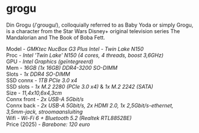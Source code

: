# grogu
Din Grogu (/ˈɡroʊɡu/), colloquially referred to as Baby Yoda or simply Grogu, is a character from the Star Wars Disney+ original television series The Mandalorian and The Book of Boba Fett. 

Model - *GMKtec NucBox G3 Plus Intel - Twin Lake N150*\
Proc -	*Intel 'Twin Lake' N150 (4 cores, 4 threads, boost 3,6GHz)*\
GPU -	*Intel Graphics (geïntegreerd)*\
Mem -	*16GB (1x 16GB) DDR4-3200 SO-DIMM*\
Slots -	*1x DDR4 SO-DIMM*\
SSD connx - 	*1TB PCIe 3.0 x4*\
SSD slots -	*1x M.2 2280 (PCIe 3.0 x4)* & *1x M.2 2242 (SATA)*\
Size -	*11,4x10,6x4,3cm*\
Connx front -	*2x USB-A 5Gbit/s*\
Connx back - 	*2x USB-A 5Gbit/s, 2x HDMI 2.0, 1x 2,5Gbit/s-ethernet, 3,5mm-jack, stroomaansluiting*\
Wifi -	*Wi-Fi 6 + Bluetooth 5.2 (Realtek RTL8852BE)*\
Price (2025) -	*Barebone: 120 euro*
